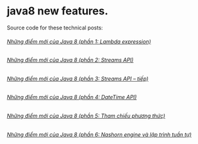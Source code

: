 # java8 new features.

Source code for these technical posts:

###### [Những điểm mới của Java 8 (phần 1: Lambda expression)](http://smartjob.vn/nhung-diem-moi-cua-java-8/)
###### [Những điểm mới của Java 8 (phần 2: Streams API)](http://smartjob.vn/nhung-diem-moi-cua-java-8-phan-2-streams/)
###### [Những điểm mới của Java 8 (phần 3: Streams API – tiếp)](http://smartjob.vn/nhung-diem-moi-cua-java-8-phan-3-streams-api-tiep/)
###### [Những điểm mới của Java 8 (phần 4: DateTime API)](http://smartjob.vn/nhung-diem-moi-cua-java-8-phan-4-datetime-api/)
###### [Những điểm mới của Java 8 (phần 5: Tham chiếu phương thức)](http://smartjob.vn/nhung-diem-moi-cua-java-8-phan-5-tham-chieu-phuong-thuc/)
###### [Những điểm mới của Java 8 (phần 6: Nashorn engine và lập trình tuần tự)](http://smartjob.vn/nhung-diem-moi-cua-java-8-phan-6-nashorn-engine-va-lap-trinh-tuan-tu/)
